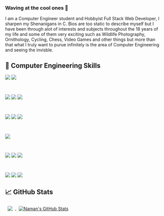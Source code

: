 <!--
**namanthanki/namanthanki** is a ✨ _special_ ✨ repository because its `README.md` (this file) appears on your GitHub profile.

Here are some ideas to get you started:

- 🔭 I’m currently working on ...
- 🌱 I’m currently learning ...
- 👯 I’m looking to collaborate on ...
- 🤔 I’m looking for help with ...
- 💬 Ask me about ...
- 📫 How to reach me: ...
- 😄 Pronouns: ...
- ⚡ Fun fact: ...
-->
### Waving at the cool ones 👋
I am a Computer Engineer student and Hobbyist Full Stack Web Developer, I sharpen my Shenanigans in C. Bios are too static to describe myself but I have been through alot of interests and subjects throughout the 18 years of my life and some of them very exciting such as Wildlife Photography, Ornithology, Cycling, Chess, Video Games and other things but more than that what I truly want to purue infinitely is the area of Computer Engineering and seeing the invisble. 

## 💼 Computer Engineering Skills

![](https://img.shields.io/badge/Systems-C-informational?style=flat&logo=c&logoColor=white&color=6831e0)
![](https://img.shields.io/badge/Systems-C++-informational?style=flat&logo=c%2B%2B&logoColor=white&color=6831e0)

<br>

![](https://img.shields.io/badge/Script-JavaScript-informational?style=flat&logo=javascript&logoColor=white&color=6831e0)
![](https://img.shields.io/badge/Script-NodeJS-informational?style=flat&logo=node.js&logoColor=white&color=6831e0)
![](https://img.shields.io/badge/Script-PHP-informational?style=flat&logo=php&logoColor=white&color=6831e0)

<br>

![](https://img.shields.io/badge/Framework-React-informational?style=flat&logo=react&logoColor=white&color=6831e0)
![](https://img.shields.io/badge/Framework-Express-informational?style=flat&logo=express&logoColor=white&color=6831e0)
![](https://img.shields.io/badge/Framework-.NET-informational?style=flat&logo=dotnet&logoColor=white&color=6831e0)

<br>

![](https://img.shields.io/badge/App-Java-informational?style=flat&logo=java&logoColor=white&color=6831e0)

<br>

![](https://img.shields.io/badge/DB-MongoDB-informational?style=flat&logo=mongodb&logoColor=white&color=6831e0)
![](https://img.shields.io/badge/DB-MySQL-informational?style=flat&logo=mysql&logoColor=white&color=6831e0)
![](https://img.shields.io/badge/DB-Oracle-informational?style=flat&logo=oracle&logoColor=white&color=6831e0)

<br>

![](https://img.shields.io/badge/Style-CSS-informational?style=flat&logo=css3&logoColor=white&color=6831e0)
![](https://img.shields.io/badge/Style-Bootstrap-informational?style=flat&logo=bootstrap&logoColor=white&color=6831e0)
![](https://img.shields.io/badge/Style-materialUI-informational?style=flat&logo=material-ui&logoColor=white&color=6831e0)

## 📈 GitHub Stats

<a href="https://github.com/namanthanki">
  <img align="center" style="margin:0.5rem" src="https://github-readme-stats.vercel.app/api/top-langs/?username=namanthanki&hide=html,css&title_color=ffffff&text_color=c9cacc&icon_color=E05A47&bg_color=#1b1a26" />
</a>

<a href="https://github.com/namanthanki">
  <img align="center" style="margin:0.5rem" src="https://github-readme-stats.vercel.app/api?username=namanthanki&show_icons=true&theme=tokyonight&line_height=27&count_private=true" alt="Naman's GitHub Stats" />
</a>

<!-- 
[![Naman's GitHub stats](https://github-readme-stats.vercel.app/api?username=namanthanki&show_icons=true&theme=tokyonight)](https://github.com/namanthanki/github-readme-stats)
[![Most Used Languages](https://github-readme-stats.vercel.app/api/top-langs/?username=namanthanki&layout=compact)](https://github.com/namanthanki/github-readme-stats) 
-->
